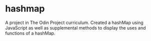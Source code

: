 # hashmap

A project in The Odin Project curriculum. Created a hashMap using JavaScript as well as supplemental methods to display the uses and functions of a hashMap.
